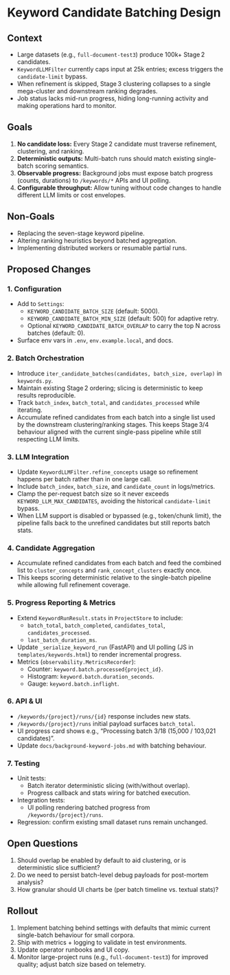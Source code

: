 # Keyword Candidate Batching Design

## Context

- Large datasets (e.g., `full-document-test3`) produce 100k+ Stage 2 candidates.
- `KeywordLLMFilter` currently caps input at 25k entries; excess triggers the `candidate-limit` bypass.
- When refinement is skipped, Stage 3 clustering collapses to a single mega-cluster and downstream ranking degrades.
- Job status lacks mid-run progress, hiding long-running activity and making operations hard to monitor.

## Goals

1. **No candidate loss:** Every Stage 2 candidate must traverse refinement, clustering, and ranking.
2. **Deterministic outputs:** Multi-batch runs should match existing single-batch scoring semantics.
3. **Observable progress:** Background jobs must expose batch progress (counts, durations) to `/keywords/*` APIs and UI polling.
4. **Configurable throughput:** Allow tuning without code changes to handle different LLM limits or cost envelopes.

## Non-Goals

- Replacing the seven-stage keyword pipeline.
- Altering ranking heuristics beyond batched aggregation.
- Implementing distributed workers or resumable partial runs.

## Proposed Changes

### 1. Configuration

- Add to `Settings`:
  - `KEYWORD_CANDIDATE_BATCH_SIZE` (default: 5000).
  - `KEYWORD_CANDIDATE_BATCH_MIN_SIZE` (default: 500) for adaptive retry.
  - Optional `KEYWORD_CANDIDATE_BATCH_OVERLAP` to carry the top N across batches (default: 0).
- Surface env vars in `.env`, `env.example.local`, and docs.

### 2. Batch Orchestration

- Introduce `iter_candidate_batches(candidates, batch_size, overlap)` in `keywords.py`.
- Maintain existing Stage 2 ordering; slicing is deterministic to keep results reproducible.
- Track `batch_index`, `batch_total`, and `candidates_processed` while iterating.
- Accumulate refined candidates from each batch into a single list used by the downstream clustering/ranking stages. This keeps Stage 3/4 behaviour aligned with the current single-pass pipeline while still respecting LLM limits.

### 3. LLM Integration

- Update `KeywordLLMFilter.refine_concepts` usage so refinement happens per batch rather than in one large call.
- Include `batch_index`, `batch_size`, and `candidate_count` in logs/metrics.
- Clamp the per-request batch size so it never exceeds `KEYWORD_LLM_MAX_CANDIDATES`, avoiding the historical `candidate-limit` bypass.
- When LLM support is disabled or bypassed (e.g., token/chunk limit), the pipeline falls back to the unrefined candidates but still reports batch stats.

### 4. Candidate Aggregation

- Accumulate refined candidates from each batch and feed the combined list to `cluster_concepts` and `rank_concept_clusters` exactly once.
- This keeps scoring deterministic relative to the single-batch pipeline while allowing full refinement coverage.

### 5. Progress Reporting & Metrics

- Extend `KeywordRunResult.stats` in `ProjectStore` to include:
  - `batch_total`, `batch_completed`, `candidates_total`, `candidates_processed`.
  - `last_batch_duration_ms`.
- Update `_serialize_keyword_run` (FastAPI) and UI polling (JS in `templates/keywords.html`) to render incremental progress.
- Metrics (`observability.MetricsRecorder`):
  - Counter: `keyword.batch.processed{project_id}`.
  - Histogram: `keyword.batch.duration_seconds`.
  - Gauge: `keyword.batch.inflight`.

### 6. API & UI

- `/keywords/{project}/runs/{id}` response includes new stats.
- `/keywords/{project}/runs` initial payload surfaces `batch_total`.
- UI progress card shows e.g., “Processing batch 3/18 (15,000 / 103,021 candidates)”.
- Update `docs/background-keyword-jobs.md` with batching behaviour.

### 7. Testing

- Unit tests:
  - Batch iterator deterministic slicing (with/without overlap).
  - Progress callback and stats wiring for batched execution.
- Integration tests:
  - UI polling rendering batched progress from `/keywords/{project}/runs`.
- Regression: confirm existing small dataset runs remain unchanged.

## Open Questions

1. Should overlap be enabled by default to aid clustering, or is deterministic slice sufficient?
2. Do we need to persist batch-level debug payloads for post-mortem analysis?
3. How granular should UI charts be (per batch timeline vs. textual stats)?

## Rollout

1. Implement batching behind settings with defaults that mimic current single-batch behaviour for small corpora.
2. Ship with metrics + logging to validate in test environments.
3. Update operator runbooks and UI copy.
4. Monitor large-project runs (e.g., `full-document-test3`) for improved quality; adjust batch size based on telemetry.
